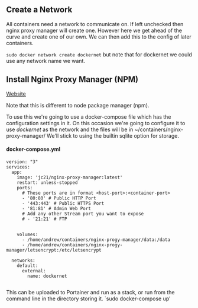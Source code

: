 ## Create a Network
All containers need a network to communicate on. If left unchecked then nginx proxy manager will create one. However here we get ahead of the curve and create one of our own.
We can then add this to the config of later containers.

`sudo docker network create dockernet` but note that for dockernet we could use any network name we want.


## Install Nginx Proxy Manager (NPM)
[Website](https://nginxproxymanager.com/)

Note that this is different to node package manager (npm).

To use this we're going to use a docker-compose file which has the configuration settings in it.
On this occasion we're going to configure it to use _dockernet_ as the network and the files will be in ~/containers/nginx-proxy-manager/
We'll stick to using the builtin sqlite option for storage.


#### docker-compose.yml
```
version: "3"
services:
  app:
    image: 'jc21/nginx-proxy-manager:latest'
    restart: unless-stopped
    ports:
      # These ports are in format <host-port>:<container-port>
      - '80:80' # Public HTTP Port
      - '443:443' # Public HTTPS Port
      - '81:81' # Admin Web Port
      # Add any other Stream port you want to expose
      # - '21:21' # FTP


    volumes:
      - /home/andrew/containers/nginx-progy-manager/data:/data
      - /home/andrew/containers/nginx-progy-manager/letsencrypt:/etc/letsencrypt
      
  networks:
    default:
      external:
        name: dockernet
      
```

This can be uploaded to Portainer and run as a stack, or run from the command line in the directory storing it.
`sudo docker-compose up'

